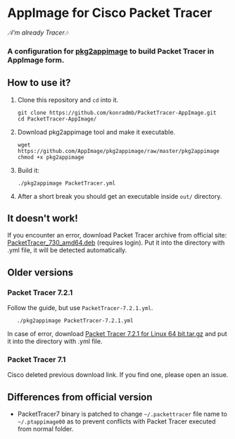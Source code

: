 # AppImage for Cisco Packet Tracer
*🎶I'm already Tracer🎶*

### A configuration for [pkg2appimage](https://github.com/AppImage/pkg2appimage) to build Packet Tracer in AppImage form.

## How to use it?

1. Clone this repository and `cd` into it.
    ```shell
    git clone https://github.com/konradmb/PacketTracer-AppImage.git
    cd PacketTracer-AppImage/
    ```
2. Download pkg2appimage tool and make it executable.
   ```shell
   wget https://github.com/AppImage/pkg2appimage/raw/master/pkg2appimage
   chmod +x pkg2appimage
   ```
3. Build it:

   ```shell
   ./pkg2appimage PacketTracer.yml
   ```

4. After a short break you should get an executable inside `out/` directory.

## It doesn't work!

If you encounter an error, download Packet Tracer archive from official site: [PacketTracer_730_amd64.deb](https://www.netacad.com/portal/resources/file/aa38a51f-45bb-4eb1-89a0-01d961ae1432) (requires login).
Put it into the directory with .yml file, it will be detected automatically.

## Older versions

### Packet Tracer 7.2.1

Follow the guide, but use `PacketTracer-7.2.1.yml`.

```shell
   ./pkg2appimage PacketTracer-7.2.1.yml
```

In case of error, download [Packet Tracer 7.2.1 for Linux 64 bit.tar.gz](https://www.netacad.com/portal/resources/file/88097a5b-6dbd-43b5-9589-72797dca143c) and put it into the directory with .yml file.

### Packet Tracer 7.1

Cisco deleted previous download link. If you find one, please open an issue.

## Differences from official version 

* PacketTracer7 binary is patched to change `~/.packettracer` file name to `~/.ptappimage00` as to prevent conflicts with Packet Tracer executed from normal folder.
